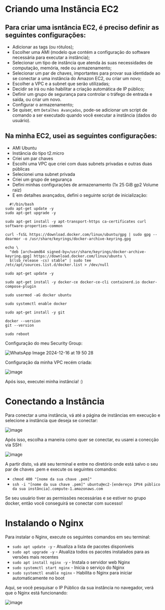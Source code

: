 # Criando uma Instãncia EC2
## Para criar uma isntância EC2, é preciso definir as seguintes configurações:
- Adicionar as tags (ou rótulos);
- Escolher uma AMI (modelo que contém a configuração do software necessária para executar a instância);
- Selecionar um tipo de instância que atenda às suas necessidades de computação, memória, rede ou armazenamento;
- Selecionar um par de chaves, importantes para provar sua identidade ao se conectar a uma instância do Amazon EC2, ou criar um novo;
- Escolher a VPC e a subnet que serão utilizadas;
- Decidir se irá ou não habilitar a criação automática de IP público;
- Definir um grupo de segurança para controlar o tráfego de entrada e saída, ou criar um novo.
- Configurar o armazenamento;
- Se quiser, em ``Detalhes Avançados``, pode-se adicionar um script de comando a ser executado quando você executar a instância (dados do usuário).

## Na minha EC2, usei as seguintes configurações:
- AMI Ubuntu
- Instância do tipo t2.micro
- Criei um par chaves
- Escolhi uma VPC que criei com duas subnets privadas e outras duas públicas
- Selecionei uma subnet privada
- Criei um grupo de segurança
- Defini minhas configurações de armazenamento (1x 25 GiB gp2 Volume raiz)
- E em detalhes avançados, defini o seguinte script de inicialização:
````
  #!/bin/bash
sudo apt-get update -y
sudo apt-get upgrade -y

sudo apt-get install -y apt-transport-https ca-certificates curl software-properties-common

curl -fsSL https://download.docker.com/linux/ubuntu/gpg | sudo gpg --dearmor -o /usr/share/keyrings/docker-archive-keyring.gpg

echo \
  "deb [arch=amd64 signed-by=/usr/share/keyrings/docker-archive-keyring.gpg] https://download.docker.com/linux/ubuntu \
  $(lsb_release -cs) stable" | sudo tee /etc/apt/sources.list.d/docker.list > /dev/null

sudo apt-get update -y

sudo apt-get install -y docker-ce docker-ce-cli containerd.io docker-compose-plugin

sudo usermod -aG docker ubuntu

sudo systemctl enable docker

sudo apt-get install -y git

docker --version
git --version

sudo reboot
````
Configuração do meu Security Group:

![WhatsApp Image 2024-12-16 at 19 50 28](https://github.com/user-attachments/assets/d67b30b3-267a-4325-a8f3-309ca2a4634b)

Configuração da minha VPC recém criada:

![image](https://github.com/user-attachments/assets/e6030d29-f670-4a34-8ec6-42da6faf2357)

Após isso, executei minha instância!   :)

# Conectando a Instância

Para conectar a uma instância, vá até a página de instâncias em execução e selecione a instância que deseja se conectar:

![image](https://github.com/user-attachments/assets/8c759b57-9618-4753-833e-b729b5adfd5b)

Após isso, escolha a maneira como quer se conectar, eu usarei a conecção via SSH:

![image](https://github.com/user-attachments/assets/d48144ff-cbd1-40c1-b3a2-d7af2b8e6f94)

A partir disto, vá até seu terminal e entre no diretório onde está salvo o seu par de chaves .pem e execute os seguintes comandos:
- ``chmod 400 "[nome da sua chave .pem]"``
- ``ssh -i "[nome da sua chave .pem]" ubuntu@ec2-[endereço IPV4 público da sua instância].compute-1.amazonaws.com``

Se seu usuário tiver as permissões necessárias e se estiver no grupo docker, então você conseguirá se conectar com sucesso!

# Instalando o Nginx

Para instalar o Nginx, execute os seguintes comandos em seu terminal:

- ``sudo apt update -y`` - Atualiza a lista de pacotes disponíveis 
- ``sudo apt upgrade -y`` - Atualiza todos os pacotes instalados para as versões mais recentes
- ``sudo apt install nginx -y`` - Instala o servidor web Nginx
- ``sudo systemctl start nginx`` - Inicia o serviço do Nginx
- ``sudo systemctl enable nginx`` - Habilita o Nginx para iniciar automaticamente no boot

Aqui, se você pesquisar o IP Público da sua instância no navegador, verá que o Nginx está funcionando:

![image](https://github.com/user-attachments/assets/96607cde-5c7a-4d20-89fe-4ec8608bab08)


